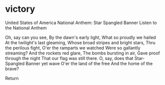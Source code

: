 # victory

United States of America National Anthem: Star Spangled Banner
Listen to the National Anthem

Oh, say can you see,
By the dawn's early light,
What so proudly we hailed
At the twilight's last gleaming,
Whose broad stripes and bright stars,
Thru the perilous fight,
O'er the ramparts we watched
Were so gallantly streaming?
And the rockets red glare,
The bombs bursting in air,
Gave proof through the night
That our flag was still there.
O, say, does that
Star-Spangled Banner yet wave
O'er the land of the free
And the home of the brave?

Return
